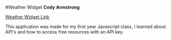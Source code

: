#Weather Widget
**Cody Armstrong**
  
[Weather Widget Link](http://arms0333.github.io/weather_widget/ "Ottawa weather Widget")
 
 This application was made for my first year Javascript class, I learned about API's and how to access free resources with an API key. 
 
 
